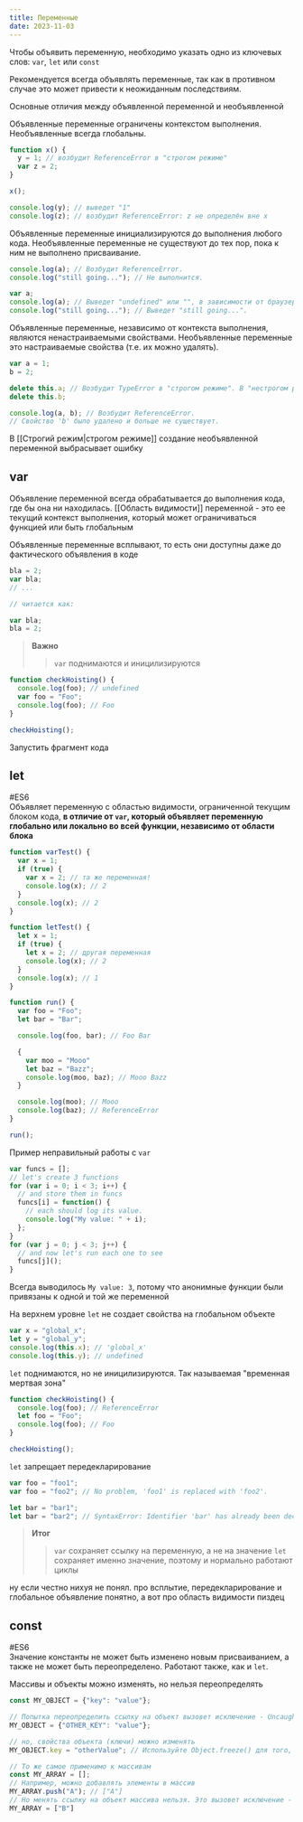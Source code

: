 ```yaml
---
title: Переменные
date: 2023-11-03
---
```

Чтобы объявить переменную, необходимо указать одно из ключевых слов: `var`, `let` или `const`

Рекомендуется всегда объявлять переменные, так как в противном случае это может привести к неожиданным последствиям.

Основные отличия между объявленной переменной и необъявленной

Объявленные переменные ограничены контекстом выполнения. Необъявленные всегда глобальны.
```js
function x() {
  y = 1; // возбудит ReferenceError в "строгом режиме"
  var z = 2;
}

x();

console.log(y); // выведет "1"
console.log(z); // возбудит ReferenceError: z не определён вне x
```

Объявленные переменные инициализируются до выполнения любого кода. Необъявленные переменные не существуют до тех пор, пока к ним не выполнено присваивание.
```js
console.log(a); // Возбудит ReferenceError.
console.log("still going..."); // Не выполнится.
```

```js
var a;
console.log(a); // Выведет "undefined" или "", в зависимости от браузера.
console.log("still going..."); // Выведет "still going...".
```

Объявленные переменные, независимо от контекста выполнения, являются ненастраиваемыми свойствами. Необъявленные переменные это настраиваемые свойства (т.е. их можно удалять).
```js
var a = 1;
b = 2;

delete this.a; // Возбудит TypeError в "строгом режиме". В "нестрогом режиме" будет ошибка без уведомления.
delete this.b;

console.log(a, b); // Возбудит ReferenceError.
// Свойство 'b' было удалено и больше не существует.
```

В [[Строгий режим|строгом режиме]] создание необъявленной переменной выбрасывает ошибку
## var
Объявление переменной всегда обрабатывается до выполнения кода, где бы она ни находилась. [[Область видимости]] переменной - это ее текущий контекст выполнения, который может ограничиваться функцией или быть глобальным

Объявленные переменные всплывают, то есть они доступны даже до фактического объявления в коде
```js
bla = 2;
var bla;
// ...

// читается как:

var bla;
bla = 2;
```

> **Важно**
> > `var` поднимаются и иницилизируются
```javascript
function checkHoisting() {
  console.log(foo); // undefined
  var foo = "Foo";
  console.log(foo); // Foo
}

checkHoisting();
```

Запустить фрагмент кода

## let 
#ES6   
Объявляет переменную с областью видимости, ограниченной текущим блоком кода, **в отличие от `var`, который объявляет переменную глобально или локально во всей функции, независимо от области блока**

```js
function varTest() {
  var x = 1;
  if (true) {
    var x = 2; // та же переменная!
    console.log(x); // 2
  }
  console.log(x); // 2
}

function letTest() {
  let x = 1;
  if (true) {
    let x = 2; // другая переменная
    console.log(x); // 2
  }
  console.log(x); // 1
}
```

```js
function run() {
  var foo = "Foo";
  let bar = "Bar";

  console.log(foo, bar); // Foo Bar

  {
    var moo = "Mooo"
    let baz = "Bazz";
    console.log(moo, baz); // Mooo Bazz
  }

  console.log(moo); // Mooo
  console.log(baz); // ReferenceError
}

run();
```

Пример неправильный работы с `var`
```javascript
var funcs = [];
// let's create 3 functions
for (var i = 0; i < 3; i++) {
  // and store them in funcs
  funcs[i] = function() {
    // each should log its value.
    console.log("My value: " + i);
  };
}
for (var j = 0; j < 3; j++) {
  // and now let's run each one to see
  funcs[j]();
}
```
Всегда выводилось `My value: 3`, потому что анонимные функции были привязаны к одной и той же переменной

На верхнем уровне `let` не создает свойства на глобальном объекте
```js
var x = "global_x";
let y = "global_y";
console.log(this.x); // 'global_x'
console.log(this.y); // undefined
```

`let` поднимаются, но не иницилизируются. Так называемая "временная мертвая зона"
```javascript
function checkHoisting() {
  console.log(foo); // ReferenceError
  let foo = "Foo";
  console.log(foo); // Foo
}

checkHoisting();
```

`let` запрещает передекларирование
```javascript
var foo = "foo1";
var foo = "foo2"; // No problem, 'foo1' is replaced with 'foo2'.

let bar = "bar1"; 
let bar = "bar2"; // SyntaxError: Identifier 'bar' has already been declared
```

> **Итог**
> > `var` сохраняет ссылку на переменную, а не на значение
> > `let` сохраняет именно значение, поэтому и нормально работают циклы

ну если честно нихуя не понял. про всплытие, передекларирование и глобальное объявление понятно, а вот про область видимости пиздец
## const
#ES6   
Значение константы не может быть изменено новым присваиванием, а также не может быть переопределено. Работают также, как и `let`. 

Массивы и объекты можно изменять, но нельзя переопределять
```js
const MY_OBJECT = {"key": "value"};

// Попытка переопределить ссылку на объект вызовет исключение - Uncaught TypeError: Assignment to constant variable.
MY_OBJECT = {"OTHER_KEY": "value"};

// но, свойства объекта (ключи) можно изменять
MY_OBJECT.key = "otherValue"; // Используйте Object.freeze() для того, чтобы сделать объект неизменяемым

// То же самое применимо к массивам
const MY_ARRAY = [];
// Например, можно добавлять элементы в массив
MY_ARRAY.push("A"); // ["A"]
// Но менять ссылку на объект массива нельзя. Это вызовет исключение - Uncaught TypeError: Assignment to constant variable
MY_ARRAY = ["B"]
```
